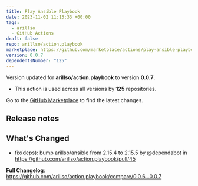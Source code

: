 ```yaml
---
title: Play Ansible Playbook
date: 2023-11-02 11:13:33 +00:00
tags:
  - arillso
  - GitHub Actions
draft: false
repo: arillso/action.playbook
marketplace: https://github.com/marketplace/actions/play-ansible-playbook
version: 0.0.7
dependentsNumber: "125"
---
```



Version updated for **arillso/action.playbook** to version **0.0.7**.
- This action is used across all versions by **125** repositories.

Go to the [GitHub Marketplace](https://github.com/marketplace/actions/play-ansible-playbook) to find the latest changes.

## Release notes

## What's Changed
* fix(deps): bump arillso/ansible from 2.15.4 to 2.15.5 by @dependabot in https://github.com/arillso/action.playbook/pull/45


**Full Changelog**: https://github.com/arillso/action.playbook/compare/0.0.6...0.0.7
